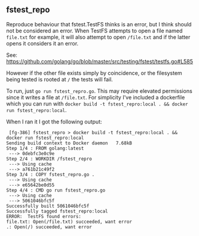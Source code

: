 fstest_repo
-----------

Reproduce behaviour that fstest.TestFS thinks is an error, but I think should
not be considered an error. When TestFS attempts to open a file named `file.txt`
for example, it will also attempt to open `/file.txt` and if the latter opens it
considers it an error.

See: https://github.com/golang/go/blob/master/src/testing/fstest/testfs.go#L585


However if the other file exists simply by coincidence, or the filesystem being
tested is rooted at `/` the tests will fail.

To run, just `go run fstest_repro.go`. This may require elevated permissions
since it writes a file at `/file.txt`. For simplicity I've included a dockerfile
which you can run with `docker build -t fstest_repro:local . && docker run
fstest_repro:local`.

When I ran it I got the following output:

```
 [fg-386] fstest_repro > docker build -t fstest_repro:local . && docker run fstest_repro:local
Sending build context to Docker daemon   7.68kB
Step 1/4 : FROM golang:latest
 ---> 0debfc3e0c9e
Step 2/4 : WORKDIR /fstest_repro
 ---> Using cache
 ---> a761b21c49f2
Step 3/4 : COPY fstest_repro.go .
 ---> Using cache
 ---> e65642be0d55
Step 4/4 : CMD go run fstest_repro.go
 ---> Using cache
 ---> 5061046bfc5f
Successfully built 5061046bfc5f
Successfully tagged fstest_repro:local
ERROR:  TestFS found errors:
file.txt: Open(/file.txt) succeeded, want error
.: Open(/) succeeded, want error
```
